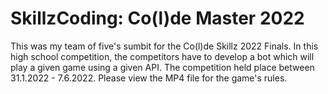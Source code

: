 # SkillzCoding: Co(l)de Master 2022

This was my team of five's sumbit for the Co(l)de Skillz 2022 Finals.
In this high school competition, the competitors have to develop a bot which will play a given game using a given API.
The competition held place between 31.1.2022 - 7.6.2022.
Please view the MP4 file for the game's rules.
